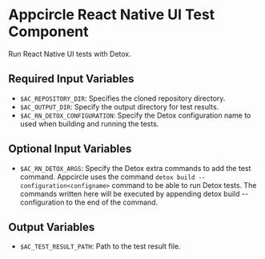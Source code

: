 # Appcircle React Native UI Test Component

Run React Native UI tests with Detox.

## Required Input Variables

- `$AC_REPOSITORY_DIR`: Specifies the cloned repository directory.
- `$AC_OUTPUT_DIR`: Specify the output directory for test results.
- `$AC_RN_DETOX_CONFIGURATION`: Specify the Detox configuration name to used when building and running the tests.

## Optional Input Variables

- `$AC_RN_DETOX_ARGS`: Specify the Detox extra commands to add the test command. Appcircle uses the command `detox build --configuration<configname>` command to be able to run Detox tests. The commands written here will be executed by appending detox build --configuration<configname> to the end of the command.

## Output Variables

- `$AC_TEST_RESULT_PATH`: Path to the test result file.